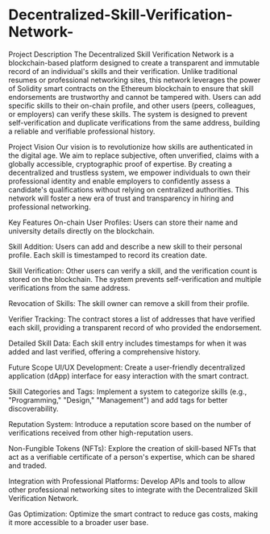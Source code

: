 # Decentralized-Skill-Verification-Network-

Project Description
The Decentralized Skill Verification Network is a blockchain-based platform designed to create a transparent and immutable record of an individual's skills and their verification. Unlike traditional resumes or professional networking sites, this network leverages the power of Solidity smart contracts on the Ethereum blockchain to ensure that skill endorsements are trustworthy and cannot be tampered with. Users can add specific skills to their on-chain profile, and other users (peers, colleagues, or employers) can verify these skills. The system is designed to prevent self-verification and duplicate verifications from the same address, building a reliable and verifiable professional history.

Project Vision
Our vision is to revolutionize how skills are authenticated in the digital age. We aim to replace subjective, often unverified, claims with a globally accessible, cryptographic proof of expertise. By creating a decentralized and trustless system, we empower individuals to own their professional identity and enable employers to confidently assess a candidate's qualifications without relying on centralized authorities. This network will foster a new era of trust and transparency in hiring and professional networking.

Key Features
On-chain User Profiles: Users can store their name and university details directly on the blockchain.

Skill Addition: Users can add and describe a new skill to their personal profile. Each skill is timestamped to record its creation date.

Skill Verification: Other users can verify a skill, and the verification count is stored on the blockchain. The system prevents self-verification and multiple verifications from the same address.

Revocation of Skills: The skill owner can remove a skill from their profile.

Verifier Tracking: The contract stores a list of addresses that have verified each skill, providing a transparent record of who provided the endorsement.

Detailed Skill Data: Each skill entry includes timestamps for when it was added and last verified, offering a comprehensive history.

Future Scope
UI/UX Development: Create a user-friendly decentralized application (dApp) interface for easy interaction with the smart contract.

Skill Categories and Tags: Implement a system to categorize skills (e.g., "Programming," "Design," "Management") and add tags for better discoverability.

Reputation System: Introduce a reputation score based on the number of verifications received from other high-reputation users.

Non-Fungible Tokens (NFTs): Explore the creation of skill-based NFTs that act as a verifiable certificate of a person's expertise, which can be shared and traded.

Integration with Professional Platforms: Develop APIs and tools to allow other professional networking sites to integrate with the Decentralized Skill Verification Network.

Gas Optimization: Optimize the smart contract to reduce gas costs, making it more accessible to a broader user base.
